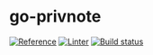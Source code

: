 # go-privnote

[![Reference](http://img.shields.io/badge/go-documentation-blue.svg?style=flat-square)](https://pkg.go.dev/github.com/LightningDev1/go-privnote)
[![Linter](https://goreportcard.com/badge/github.com/LightningDev1/go-privnote?style=flat-square)](https://goreportcard.com/report/github.com/LightningDev1/go-privnote)
[![Build status](https://github.com/LightningDev1/go-privnote/actions/workflows/ci.yml/badge.svg)](https://github.com/LightningDev1/go-privnote/actions)